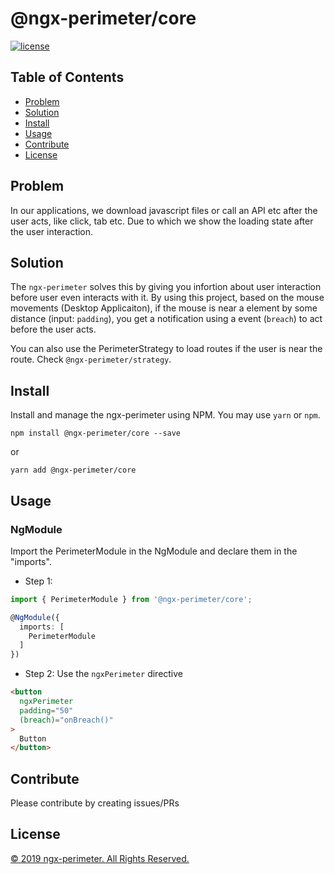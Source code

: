 # @ngx-perimeter/core

[![license](https://img.shields.io/github/license/mohammedzamakhan/ngx-perimeter.svg)](https://github.com/mohammedzamakhan/ngx-perimeter/blob/master/LICENSE)

## Table of Contents
- [Problem](#problem)
- [Solution](#solution)
- [Install](#install)
- [Usage](#usage)
- [Contribute](#contribute)
- [License](#license)

## Problem

In our applications, we download javascript files or call an API etc after the user acts, like click, tab etc. Due to which we show the loading state after the user interaction.

## Solution

The `ngx-perimeter` solves this by giving you infortion about user interaction before user even interacts with it. By using this project, based on the mouse movements (Desktop Applicaiton), if the mouse is near a element by some distance (input: `padding`), you get a notification using a event (`breach`) to act before the user acts.

You can also use the PerimeterStrategy to load routes if the user is near the route. Check `@ngx-perimeter/strategy`.

## Install

Install and manage the ngx-perimeter using NPM. You may use `yarn` or `npm`.

`npm install @ngx-perimeter/core --save`

or

`yarn add @ngx-perimeter/core`

## Usage

### NgModule
Import the PerimeterModule in the NgModule and declare them in the "imports".

- Step 1:

``` ts
import { PerimeterModule } from '@ngx-perimeter/core';

@NgModule({
  imports: [
    PerimeterModule
  ]
})
```
- Step 2:
Use the `ngxPerimeter` directive
```html
<button
  ngxPerimeter
  padding="50"
  (breach)="onBreach()"
>
  Button
</button>

```

## Contribute

Please contribute by creating issues/PRs

## License

[© 2019 ngx-perimeter. All Rights Reserved.](../LICENSE)
